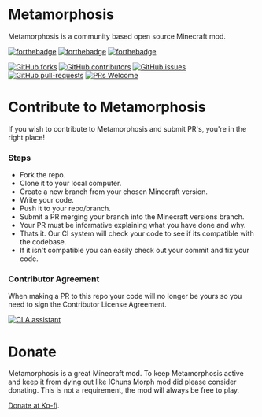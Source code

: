# Metamorphosis
Metamorphosis is a community based open source Minecraft mod.

[![forthebadge](https://forthebadge.com/images/badges/built-by-developers.svg)](https://forthebadge.com)
[![forthebadge](https://forthebadge.com/images/badges/built-with-love.svg)](https://forthebadge.com)
[![forthebadge](https://forthebadge.com/images/badges/for-you.svg)](https://forthebadge.com)

[![GitHub forks](https://img.shields.io/github/forks/Redstoneguy129/Metamorphosis.svg?style=for-the-badge&label=Forks&maxAge=2592000)](https://github.com/Redstoneguy129/Metamorphosis/network/members)
[![GitHub contributors](https://img.shields.io/github/contributors/Redstoneguy129/Metamorphosis.svg?style=for-the-badge)](https://github.com/Redstoneguy129/Metamorphosis/graphs/contributors)
[![GitHub issues](https://img.shields.io/github/issues/Redstoneguy129/Metamorphosis.svg?style=for-the-badge)](https://github.com/Redstoneguy129/Metamorphosis/issues)
[![GitHub pull-requests](https://img.shields.io/github/issues-pr/Redstoneguy129/Metamorphosis.svg?style=for-the-badge)](https://github.com/Redstoneguy129/Metamorphosis/pulls)
[![PRs Welcome](https://img.shields.io/badge/PRs-welcome-brightgreen.svg?style=for-the-badge)](https://github.com/Redstoneguy129/Metamorphosis#steps)

# Contribute to Metamorphosis
If you wish to contribute to Metamorphosis and submit PR's, you're in the right place!

### Steps
- Fork the repo.
- Clone it to your local computer.
- Create a new branch from your chosen Minecraft version.
- Write your code.
- Push it to your repo/branch.
- Submit a PR merging your branch into the Minecraft versions branch.
- Your PR must be informative explaining what you have done and why.
- Thats it. Our CI system will check your code to see if its compatible with the codebase.
- If it isn't compatible you can easily check out your commit and fix your code.

### Contributor Agreement
When making a PR to this repo your code will no longer be yours so you need to sign the Contributor License Agreement.

[![CLA assistant](https://cla-assistant.io/readme/badge/Redstoneguy129/Metamorphosis?style=for-the-badge)](https://cla-assistant.io/Redstoneguy129/Metamorphosis)

# Donate
Metamorphosis is a great Minecraft mod. To keep Metamorphosis active and keep it from dying out like IChuns Morph mod did please consider donating.
This is not a requirement, the mod will always be free to play.

[Donate at Ko-fi](https://ko-fi.com/metamorphosis).